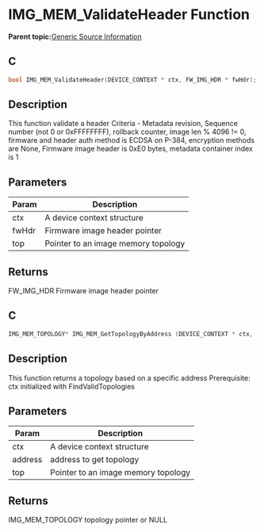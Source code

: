 # IMG\_MEM\_ValidateHeader Function

**Parent topic:**[Generic Source Information](GUID-9B3F465C-7297-4547-B7C6-3AAABEB7E261.md)

## C

```c
bool IMG_MEM_ValidateHeader(DEVICE_CONTEXT * ctx, FW_IMG_HDR * fwHdr);
```

## Description

This function validate a header Criteria - Metadata revision, Sequence number \(not 0 or 0xFFFFFFFF\), rollback counter, image len % 4096 != 0, firmware and header auth method is ECDSA on P-384, encryption methods are None, Firmware image header is 0xE0 bytes, metadata container index is 1

## Parameters

|Param|Description|
|-----|-----------|
|ctx|A device context structure|
|fwHdr|Firmware image header pointer|
|top|Pointer to an image memory topology|

## Returns

FW\_IMG\_HDR Firmware image header pointer

## C

```c
IMG_MEM_TOPOLOGY* IMG_MEM_GetTopologyByAddress (DEVICE_CONTEXT * ctx, 
```

## Description

This function returns a topology based on a specific address Prerequisite: ctx initialized with FindValidTopologies

## Parameters

|Param|Description|
|-----|-----------|
|ctx|A device context structure|
|address|address to get topology|
|top|Pointer to an image memory topology|

## Returns

IMG\_MEM\_TOPOLOGY topology pointer or NULL

